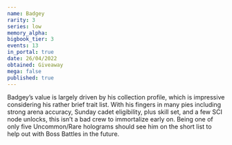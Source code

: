 ```yaml
---
name: Badgey
rarity: 3
series: low
memory_alpha:
bigbook_tier: 3
events: 13
in_portal: true
date: 26/04/2022
obtained: Giveaway
mega: false
published: true
---
```


Badgey’s value is largely driven by his collection profile, which is impressive considering his rather brief trait list. With his fingers in many pies including strong arena accuracy, Sunday cadet eligibility, plus skill set, and a few SCI node unlocks, this isn’t a bad crew to immortalize early on. Being one of only five Uncommon/Rare holograms should see him on the short list to help out with Boss Battles in the future.
